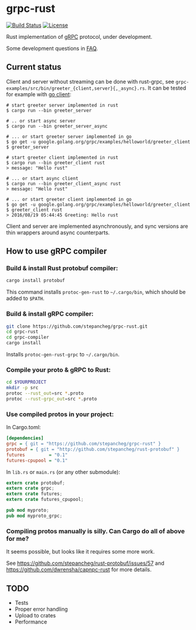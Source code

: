 grpc-rust
=========

<!-- https://travis-ci.org/stepancheg/rust-protobuf.png -->
[![Build Status](https://img.shields.io/travis/stepancheg/grpc-rust.svg)](https://travis-ci.org/stepancheg/grpc-rust)
[![License](https://img.shields.io/crates/l/grpc.svg)](https://github.com/stepancheg/grpc-rust/blob/master/LICENSE.txt)

Rust implementation of [gRPC](http://www.grpc.io/) protocol, under development.

Some development questions in [FAQ](/docs/FAQ.md).

## Current status

Client and server without streaming can be done with rust-grpc,
see `grpc-examples/src/bin/greeter_{client,server}{,_async}.rs`. It can be tested
for example with [go client](https://github.com/grpc/grpc-go/tree/master/examples/helloworld):

```
# start greeter server implemented in rust
$ cargo run --bin greeter_server

# .. or start async server
$ cargo run --bin greeter_server_async

# ... or start greeter server implemented in go
$ go get -u google.golang.org/grpc/examples/helloworld/greeter_client
$ greeter_server

# start greeter client implemented in rust
$ cargo run --bin greeter_client rust
> message: "Hello rust"

# ... or start async client
$ cargo run --bin greeter_client_async rust
> message: "Hello rust"

# ... or start greeter client implemented in go
$ go get -u google.golang.org/grpc/examples/helloworld/greeter_client
$ greeter_client rust
> 2016/08/19 05:44:45 Greeting: Hello rust
```

Client and server are implemented asynchronously, and sync versions are thin wrappers around async counterparts.

## How to use gRPC compiler

### Build & install Rust protobuf compiler:

```bash
cargo install protobuf
```

This command installs `protoc-gen-rust` to `~/.cargo/bin`, which
should be added to `$PATH`.

### Build & install gRPC compiler:

```bash
git clone https://github.com/stepancheg/grpc-rust.git
cd grpc-rust
cd grpc-compiler
cargo install
```

Installs `protoc-gen-rust-grpc` to `~/.cargo/bin`.

### Compile your proto & gRPC to Rust:

```bash
cd $YOURPROJECT
mkdir -p src
protoc --rust_out=src *.proto
protoc --rust-grpc_out=src *.proto
```

### Use compiled protos in your project:

In Cargo.toml:

```ini
[dependencies]
grpc = { git = "https://github.com/stepancheg/grpc-rust" }
protobuf = { git = "http://github.com/stepancheg/rust-protobuf" }
futures         = "0.1"
futures-cpupool = "0.1"
```

In `lib.rs` or `main.rs` (or any other submodule):

```rust
extern crate protobuf;
extern crate grpc;
extern crate futures;
extern crate futures_cpupool;

pub mod myproto;
pub mod myproto_grpc;
```

### Compiling protos manually is silly. Can Cargo do all of above for me?

It seems possible, but looks like it requires some more work.

See https://github.com/stepancheg/rust-protobuf/issues/57 and
https://github.com/dwrensha/capnpc-rust for more details.

## TODO

* Tests
* Proper error handling
* Upload to crates
* Performance
